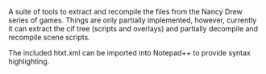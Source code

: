 A suite of tools to extract and recompile the files from the Nancy Drew series of games. Things are only partially implemented, however, 
currently it can extract the cif tree (scripts and overlays) and partially decompile and recompile scene scripts.

The included htxt.xml can be imported into Notepad++ to provide syntax highlighting.
